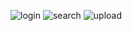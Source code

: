 ![login](https://i.ibb.co/6tbF7NL/login.jpg)
![search](https://i.ibb.co/sPjY0cW/search.jpg)
![upload](https://i.ibb.co/1M4Y6qv/upload.jpg)
